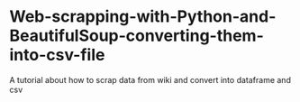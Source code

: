 # Web-scrapping-with-Python-and-BeautifulSoup-converting-them-into-csv-file
A tutorial about how to scrap data from wiki and convert into dataframe and csv 
